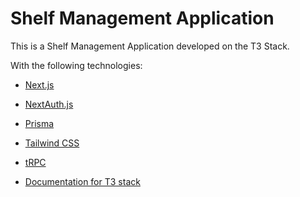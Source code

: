 # Shelf Management Application

This is a Shelf Management Application developed on the T3 Stack.

With the following technologies:

- [Next.js](https://nextjs.org)
- [NextAuth.js](https://next-auth.js.org)
- [Prisma](https://prisma.io)
- [Tailwind CSS](https://tailwindcss.com)
- [tRPC](https://trpc.io)

- [Documentation for T3 stack](https://create.t3.gg/)
